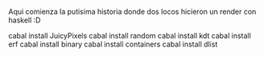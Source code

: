Aqui comienza la putisima historia donde dos locos hicieron un render con haskell :D

cabal install JuicyPixels
cabal install random
cabal install kdt
cabal install erf
cabal install binary
cabal install containers
cabal install dlist